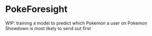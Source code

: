# PokeForesight
WIP: training a model to predict which Pokemon a user on Pokemon Showdown is most likely to send out first
